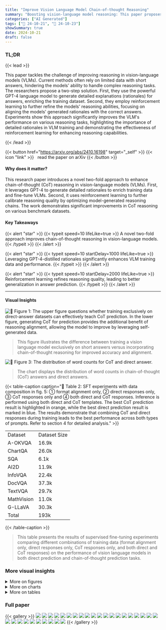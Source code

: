 ```yaml
---
title: "Improve Vision Language Model Chain-of-thought Reasoning"
summary: "Boosting vision-language model reasoning: This paper proposes a novel two-fold approach using GPT-4-distilled rationales and reinforcement learning to significantly improve chain-of-thought reasoning ..."
categories: ["AI Generated"]
tags: ["🔖 24-10-21", "🤗 24-10-23"]
showSummary: true
date: 2024-10-21
draft: false
---
```


### TL;DR


{{< lead >}}

This paper tackles the challenge of improving reasoning in vision-language models (VLMs). Current methods often rely on limited data with short answers, hindering the models' ability to handle complex reasoning tasks.  The researchers propose a two-step solution. First, they use the powerful GPT-4 language model to generate detailed explanations (rationales) for answers, enriching the training dataset.  Second, they employ reinforcement learning to further refine the models' reasoning abilities, focusing on aligning the models' generated rationales with the correct answers.  Experiments show this approach significantly improves the VLM's performance on various reasoning tasks, highlighting the importance of detailed rationales in VLM training and demonstrating the effectiveness of reinforcement learning for enhancing reasoning capabilities.

{{< /lead >}}


{{< button href="https://arxiv.org/abs/2410.16198" target="_self" >}}
{{< icon "link" >}} &nbsp; read the paper on arXiv
{{< /button >}}

#### Why does it matter?
This research paper introduces a novel two-fold approach to enhance chain-of-thought (CoT) reasoning in vision-language models (VLMs).  First, it leverages GPT-4 to generate detailed rationales to enrich training data and fine-tune VLMs. Second, it uses reinforcement learning to further calibrate reasoning quality by optimizing model-generated reasoning chains.  The work demonstrates significant improvements in CoT reasoning on various benchmark datasets.
#### Key Takeaways

{{< alert "star" >}}
{{< typeit speed=10 lifeLike=true >}} A novel two-fold approach improves chain-of-thought reasoning in vision-language models. {{< /typeit >}}
{{< /alert >}}

{{< alert "star" >}}
{{< typeit speed=10 startDelay=1000 lifeLike=true >}} Leveraging GPT-4-distilled rationales significantly enhances VLM training data and performance. {{< /typeit >}}
{{< /alert >}}

{{< alert "star" >}}
{{< typeit speed=10 startDelay=2000 lifeLike=true >}} Reinforcement learning refines reasoning quality, leading to better generalization in answer prediction. {{< /typeit >}}
{{< /alert >}}

------
#### Visual Insights



![](figures/figures_2_0.png "🔼 Figure 1: The upper figure questions whether training exclusively on direct-answer datasets can effectively teach CoT prediction. In the lower figure, generating CoT for prediction provides the additional benefit of reasoning alignment, allowing the model to improve by leveraging self-generated data.")

> This figure illustrates the difference between training a vision language model exclusively on short answers versus incorporating chain-of-thought reasoning for improved accuracy and alignment.





![](charts/charts_3_0.png "🔼 Figure 3: The distribution of word counts for CoT and direct answer.")

> The chart displays the distribution of word counts in chain-of-thought (CoT) answers and direct answers.





{{< table-caption caption="🔽 Table 2: SFT experiments with data composition in fig. 5: ① format alignment only, ② direct responses only, ③ CoT responses only and ④ both direct and CoT responses. Inference is performed using both direct and CoT templates. The best CoT prediction result is highlighted in orange, while the best direct prediction result is marked in blue. The results demonstrate that combining CoT and direct responses during training leads to the best performance across both types of prompts. Refer to section 4 for detailed analysis." >}}
<br><table id='8' style='font-size:16px'><tr><td>Dataset</td><td>Dataset Size</td></tr><tr><td>A-OKVQA</td><td>16.9k</td></tr><tr><td>ChartQA</td><td>26.0k</td></tr><tr><td>SQA</td><td>6.1k</td></tr><tr><td>AI2D</td><td>11.9k</td></tr><tr><td>InfoVQA</td><td>22.4k</td></tr><tr><td>DocVQA</td><td>37.3k</td></tr><tr><td>TextVQA</td><td>29.7k</td></tr><tr><td>MathVision</td><td>11.0k</td></tr><tr><td>G-LLaVA</td><td>30.3k</td></tr><tr><td>Total</td><td>193k</td></tr></table>{{< /table-caption >}}

> This table presents the results of supervised fine-tuning experiments comparing different combinations of training data (format alignment only, direct responses only, CoT responses only, and both direct and CoT responses) on the performance of vision language models in both direct prediction and chain-of-thought prediction tasks.



### More visual insights

<details>
<summary>More on figures
</summary>


![](figures/figures_3_0.png "🔼 Figure 2: Workflow diagram showing: a) the use of GPT-40 to generate rationale given short annotations; b) SFT of open-source VLM for CoT reasoning; c) Build preference dataset for reinforcement learning with DPO to enhance reasoning.")

> The figure illustrates the three-stage pipeline for improving VLM chain-of-thought reasoning: rationale distillation from GPT-40, supervised fine-tuning with chain-of-thought data, and reinforcement learning using direct preference optimization.


![](figures/figures_4_0.png "🔼 Figure 1: The upper figure questions whether training exclusively on direct-answer datasets can effectively teach CoT prediction. In the lower figure, generating CoT for prediction provides the additional benefit of reasoning alignment, allowing the model to improve by leveraging self-generated data.")

> This figure illustrates the difference between training a Vision Language Model (VLM) exclusively on direct answers versus generating chain-of-thought (CoT) reasoning for prediction, highlighting the benefits of reasoning alignment using self-generated data.


![](figures/figures_5_0.png "🔼 Figure 5: The upper section displays the data sources used for the SFT experiments, while the lower section illustrates the data composition for model training.")

> The figure shows the data sources and composition used in the supervised fine-tuning (SFT) experiments for training the vision-language models.


![](figures/figures_10_0.png "🔼 Figure 1: The upper figure questions whether training exclusively on direct-answer datasets can effectively teach CoT prediction. In the lower figure, generating CoT for prediction provides the additional benefit of reasoning alignment, allowing the model to improve by leveraging self-generated data.")

> The figure illustrates the difference between training a vision language model exclusively on direct answers versus generating chain-of-thought (CoT) reasoning for prediction, highlighting the benefits of CoT for reasoning alignment and improved model performance.


![](figures/figures_10_1.png "🔼 Figure 1: The upper figure questions whether training exclusively on direct-answer datasets can effectively teach CoT prediction. In the lower figure, generating CoT for prediction provides the additional benefit of reasoning alignment, allowing the model to improve by leveraging self-generated data.")

> The figure illustrates the difference between training a vision language model exclusively on short answers versus training it with chain-of-thought reasoning, highlighting the benefits of the latter for reasoning alignment and improved performance.


![](figures/figures_16_0.png "🔼 Figure A.3: An example from the A-OKVQA dataset highlights cases where the annotated answer does not match the GPT-40-generated answer. In these cases, the GPT-40 answers are correct, while the annotations contain labeling errors. In the left figure, the sign reads 'dentist' (correctly identified by GPT-40), and the answer should relate to 'teeth,' not ‘heart' as in the annotation. In the right figure, the fridge contains beer, but the annotation incorrectly labels it as 'water.' Consequently, we filter out instances where the GPT-40-generated answer does not match the annotated answers.")

> The figure shows two examples from the A-OKVQA dataset where the GPT-40 generated answers are correct but the annotations contain errors, highlighting the need for filtering mismatched annotations during data distillation.


![](figures/figures_16_1.png "🔼 Figure A.3: An example from the A-OKVQA dataset highlights cases where the annotated answer does not match the GPT-40-generated answer. In these cases, the GPT-40 answers are correct, while the annotations contain labeling errors. In the left figure, the sign reads 'dentist' (correctly identified by GPT-40), and the answer should relate to ‘teeth,’ not ‘heart’ as in the annotation. In the right figure, the fridge contains beer, but the annotation incorrectly labels it as ‘water.’ Consequently, we filter out instances where the GPT-40-generated answer does not match the annotated answers.")

> The figure shows two examples from the A-OKVQA dataset illustrating annotation errors in which GPT-40 generated correct answers, while the provided annotations contained errors.


</details>



<details>
<summary>More on charts
</summary>


![](charts/charts_9_0.png "🔼 Figure 6: The figures illustrate the performance of the DPO model as a verifier on ChartQA, A-OKVQA, and MathVista. Compared to the model trained with RLAIF-V, the model trained on our reasoning data pairs consistently shows improvement in both best-of-N selection and weighted voting.")

> The chart displays the performance of the DPO model as a verifier on three datasets (ChartQA, A-OKVQA, and MathVista) using three re-ranking methods (weighted voting with DPO, majority voting, and best-of-N with DPO) across different numbers of candidate answers.


![](charts/charts_9_1.png "🔼 Figure 6: The figures illustrate the performance of the DPO model as a verifier on ChartQA, A-OKVQA, and MathVista. Compared to the model trained with RLAIF-V, the model trained on our reasoning data pairs consistently shows improvement in both best-of-N selection and weighted voting.")

> The chart displays the performance of the DPO model as a verifier for three different datasets (ChartQA, A-OKVQA, and MathVista), comparing its performance with and without RLAIF-V training.


![](charts/charts_10_0.png "🔼 Figure C.1: Randomly sampled examples from LLAVA-NEXT-8B with temperature=1.0 for a test case in ChartQA reveal that the model struggles to effectively follow the CoT prompt. In Sample 1, the model refuses to answer the question. In Samples 2-4, the model generates an answer first, followed by an explanation. In the final sample, the model produces a description instead of reasoning through the question, without providing an answer.")

> The chart displays examples of the LLAVA-Next-8B model's responses to a question about counting food items in a bar chart, demonstrating its inconsistent handling of a chain-of-thought (CoT) prompt.


![](charts/charts_25_0.png "🔼 Figure 3: The distribution of word counts for CoT and direct answer.")

> The chart displays the distribution of word counts in chain-of-thought (CoT) answers and direct answers.


![](charts/charts_27_0.png "🔼 Figure C.4: Randomly sampled examples from LLAVA-NEXT-FORMAT with a temperature setting of 1.0, evaluated on the same test case in ChartQA, show that after training on 450 format-aligned data, the model is able to follow the CoT prompt by verbalizing the thought process and providing a short answer.")

> The chart displays a bar graph showing the long-term price index of various food commodities from 1850 to 2015, with each bar representing a different food item and its length proportional to the price index value.


</details>



<details>
<summary>More on tables
</summary>


{{< table-caption caption="🔽 Table 2: SFT experiments with data composition in fig. 5: ① format alignment only, ② direct responses only, ③ CoT responses only and ④ both direct and CoT responses. Inference is performed using both direct and CoT templates. The best CoT prediction result is highlighted in orange, while the best direct prediction result is marked in blue. The results demonstrate that combining CoT and direct responses during training leads to the best performance across both types of prompts. Refer to section 4 for detailed analysis." >}}
<table id='2' style='font-size:16px'><tr><td>Methods</td><td>Prompting</td><td>A-OK</td><td>ChartQA</td><td>DocVQA</td><td>InfoVQA</td><td>TextVQA</td><td>AI2D</td><td>SQA</td><td>MathVista</td><td>Avg</td></tr><tr><td>LLaVA-Next</td><td>direct</td><td>85.8</td><td>70.2</td><td>75.7</td><td>37.7</td><td>68.2</td><td>71.5</td><td>75.4</td><td>39.3</td><td>65.5</td></tr><tr><td>+ Format ①</td><td>CoT</td><td>84.3</td><td>71.2</td><td>67</td><td>34.9</td><td>62.2</td><td>67.4</td><td>74.4</td><td>40.3</td><td>62.7</td></tr><tr><td>LLaVA-Next</td><td>direct</td><td>86.4</td><td>73.7</td><td>78</td><td>45.4</td><td>71.9</td><td>78.8</td><td>91.5</td><td>43.2</td><td>71.1</td></tr><tr><td>+ Direct ②</td><td>CoT</td><td>85.7</td><td>71.8</td><td>68.8</td><td>38.6</td><td>63.6</td><td>72.5</td><td>85.4</td><td>38.6</td><td>65.6</td></tr><tr><td>LLaVA-Next</td><td>direct</td><td>84.9</td><td>71.8</td><td>81.2</td><td>45.7</td><td>72.1</td><td>75.3</td><td>85</td><td>41.9</td><td>69.7</td></tr><tr><td>+ Cot ③</td><td>CoT</td><td>85.1</td><td>82.2</td><td>81.2</td><td>49.7</td><td>69.9</td><td>77</td><td>91.3</td><td>49.2</td><td>73.2</td></tr><tr><td>LLaVA-Reasoner</td><td>direct</td><td>85.4</td><td>76.1</td><td>82.9</td><td>50.6</td><td>73.1</td><td>79.4</td><td>90.4</td><td>44.3</td><td>72.8</td></tr><tr><td>-SFT ④</td><td>CoT</td><td>86.2</td><td>83.0</td><td>81.8</td><td>51.6</td><td>71.1</td><td>78.5</td><td>92.7</td><td>50.6</td><td>74.4</td></tr></table>{{< /table-caption >}}

> The table presents the performance of different models trained with varying combinations of direct and chain-of-thought (CoT) response data, demonstrating that combining both improves performance on both direct and CoT prediction tasks.


{{< table-caption caption="🔽 Table 2: SFT experiments with data composition in fig. 5: ① format alignment only, ② direct responses only, ③ CoT responses only and ④ both direct and CoT responses. Inference is performed using both direct and CoT templates. The best CoT prediction result is highlighted in orange, while the best direct prediction result is marked in blue. The results demonstrate that combining CoT and direct responses during training leads to the best performance across both types of prompts. Refer to section 4 for detailed analysis." >}}
<br><table id='11' style='font-size:16px'><tr><td>Data Config</td><td>Math Vista (direct/CoT)</td></tr><tr><td>format only ①</td><td>39.3/40.3</td></tr><tr><td>MV</td><td>41.0/43.4</td></tr><tr><td>MV+GL</td><td>43.2/44.9</td></tr><tr><td>MV+GL+MP50k</td><td>42.3/45.6</td></tr><tr><td>MV+GL+MP100k</td><td>43.0/44.9</td></tr><tr><td>MV+GL+MI50k</td><td>43.1/45.0</td></tr><tr><td>MV+GL+MI100k</td><td>43.7/46.3</td></tr><tr><td>MV+GL+AI2D</td><td>44.1/46.4</td></tr><tr><td>MV+GL+SQA</td><td>43.1/47.3</td></tr><tr><td>MV+GL+ChartQA</td><td>43.2/50.4</td></tr></table>{{< /table-caption >}}

> The table presents the results of supervised fine-tuning experiments on different combinations of training data (format alignment, direct responses, and chain-of-thought responses), showing the best performance is achieved when combining both direct and chain-of-thought data.


{{< table-caption caption="🔽 Table 2: SFT experiments with data composition in fig. 5: ① format alignment only, ② direct responses only, ③ CoT responses only and ④ both direct and CoT responses. Inference is performed using both direct and CoT templates. The best CoT prediction result is highlighted in orange, while the best direct prediction result is marked in blue. The results demonstrate that combining CoT and direct responses during training leads to the best performance across both types of prompts. Refer to section 4 for detailed analysis." >}}
<table id='13' style='font-size:16px'><tr><td>Data Config</td><td>AI2D</td><td>SQA</td></tr><tr><td>format only ①</td><td>67.4</td><td>74.4</td></tr><tr><td>AI2D</td><td>76.3</td><td>76.6</td></tr><tr><td>SQA</td><td>66.9</td><td>90.4</td></tr><tr><td>AI2D +SQA</td><td>76.7</td><td>91.2</td></tr><tr><td>AI2D +SQA +ChartQA</td><td>77.4</td><td>91.4</td></tr></table>{{< /table-caption >}}

> This table presents the results of supervised fine-tuning experiments comparing different data compositions (format alignment only, direct responses only, CoT responses only, and both direct and CoT responses) on various tasks and prompting methods (direct and CoT).


{{< table-caption caption="🔽 Table 2: SFT experiments with data composition in fig. 5: ① format alignment only, ② direct responses only, ③ CoT responses only and ④ both direct and CoT responses. Inference is performed using both direct and CoT templates. The best CoT prediction result is highlighted in orange, while the best direct prediction result is marked in blue. The results demonstrate that combining CoT and direct responses during training leads to the best performance across both types of prompts. Refer to section 4 for detailed analysis." >}}
<table id='8' style='font-size:18px'><tr><td>Dataset</td><td>GPT-4o direct/cot</td><td>Cambrian official</td><td>Our-SFT direct/cot</td></tr><tr><td>A-OK</td><td>89.6/90.1</td><td>83.1*</td><td>85.4/86.2</td></tr><tr><td>ChartQA</td><td>79.6/84.7</td><td>73.3</td><td>76.1/83.0</td></tr><tr><td>DocVQA</td><td>90.3/90.8</td><td>77.8</td><td>82.9/81.8</td></tr><tr><td>InfoVQA</td><td>72.4/72.8</td><td>45.7*</td><td>50.6/51.6</td></tr><tr><td>TextVQA</td><td>78.1/75.4</td><td>71.7</td><td>73.1/71.1</td></tr><tr><td>AI2D</td><td>80.7/81.5</td><td>73.0</td><td>79.4/78.5</td></tr><tr><td>SQA</td><td>85.9/87.2</td><td>80.4</td><td>90.4/92.7</td></tr><tr><td>Math Vista</td><td>54.8/63.4</td><td>49.0†</td><td>44.3/50.6</td></tr><tr><td>OCRBench</td><td>80.2/79.2</td><td>62.4</td><td>61.6/62.0</td></tr><tr><td>MMStar</td><td>55.1/64.7</td><td>50.3*</td><td>51.6/54.0</td></tr><tr><td>MMMU</td><td>57.8/63.6</td><td>42.7</td><td>41.6/40.0</td></tr><tr><td>Avg (of best)</td><td>77.9</td><td>64.5</td><td>68.8</td></tr></table>{{< /table-caption >}}

> This table presents the results of supervised fine-tuning (SFT) experiments using different combinations of data (format alignment only, direct responses only, CoT responses only, and both direct and CoT responses) and shows that combining CoT and direct responses leads to the best performance.


{{< table-caption caption="🔽 Table 6: DPO experiment with LLAVA-Reasoner-SFT as the base policy model. We compare two DPO datasets: ⑤ RLAIF-V Yu et al. (2024) and ⑥ our preference dataset comprising A-OKVQA, ChartQA, and math. The best CoT prediction is highlighted in orange. Our DPO dataset shows the better improvements in chain-of-thought reasoning." >}}
<table id='2' style='font-size:16px'><tr><td>Methods</td><td>Prompting</td><td>A-OK</td><td>ChartQA</td><td>DocVQA</td><td>InfoVQA</td><td>TextVQA</td><td>AI2D</td><td>SQA</td><td>MathVista</td><td>Avg</td></tr><tr><td rowspan="2">LLaVA-Reasoner -SFT ④</td><td>direct</td><td>85.4</td><td>76.1</td><td>82.9</td><td>50.6</td><td>73.1</td><td>79.4</td><td>90.4</td><td>44.3</td><td>72.8</td></tr><tr><td>CoT</td><td>86.2</td><td>83.0</td><td>81.8</td><td>51.6</td><td>71.1</td><td>78.5</td><td>92.7</td><td>50.6</td><td>74.4</td></tr><tr><td rowspan="2">LLaVA-Reasoner -RLAIF ⑤</td><td>direct</td><td>85.6</td><td>76.1</td><td>83.1</td><td>50.7</td><td>73.3</td><td>79.6</td><td>91.1</td><td>44.1</td><td>73.0</td></tr><tr><td>CoT</td><td>86.7</td><td>83.0</td><td>82.4</td><td>50.8</td><td>71.4</td><td>79.1</td><td>92.9</td><td>50.8</td><td>74.6</td></tr><tr><td rowspan="2">LLaVA-Reasoner -DPO-ours ⑥</td><td>direct</td><td>85.4</td><td>76.4</td><td>83.1</td><td>51.2</td><td>73.3</td><td>79.4</td><td>90.8</td><td>44.2</td><td>73.0</td></tr><tr><td>CoT</td><td>87.0</td><td>84.2</td><td>82.7</td><td>52.7</td><td>71.5</td><td>79.5</td><td>92.6</td><td>52.1</td><td>75.3</td></tr></table>{{< /table-caption >}}

> The table compares the performance of different prompting methods (direct and CoT) on various vision-language tasks using different DPO datasets (RLAIF-V and a custom dataset).


{{< table-caption caption="🔽 Table 2: SFT experiments with data composition in fig. 5: ① format alignment only, ② direct responses only, ③ CoT responses only and ④ both direct and CoT responses. Inference is performed using both direct and CoT templates. The best CoT prediction result is highlighted in orange, while the best direct prediction result is marked in blue. The results demonstrate that combining CoT and direct responses during training leads to the best performance across both types of prompts. Refer to section 4 for detailed analysis." >}}
<table id='1' style='font-size:14px'><tr><td>ChartQA Filtered Out Example #1</td><td>ChartQA Filtered Out Example #2</td></tr><tr><td>Question: How much money did "1917" and "Sonic The Hedgehog" earn? Annotated Answer: 204.41 Dad Boys for Life 204.41 1917 157 9 sonic the Heagenog 146.06 Jumanjl: The Next Lavel 124.78 Star Wars: Episode IX - The Rise of 124.49 Skywalker Birds of Prey 04.15 Dolittle 7704 Little Worrien 70.5 The Invicible Man 64.91 the Call or the Wild 62.34 Omward 61.55 Knives Clut 4지 65 Fruzen II 47.ZZ Tenet 46.29 Spres IN Disquise 37.43 0 25 50 75 100 125 150 175 200 Bok office groos n million U.S. dellar⌀ GPT-4o Response: To determine the combined earnings of "1917" and "Sonic The Hedgehog,' " need to locate the earnings for each movie on the bar we chart. 1. The bar labeled "1917" shows earnings of 157.9 million U.S. dollars. 2. 2. The bar labeled "Sonic the Hedgehog" shows earnings of 146.06 million U.S. dollars. To find the total earnings, we add these two amounts together: 157.9 (for "1917") + 146.06 (for "Sonic The Hedgehog") = 303.96 ### Answer: 303.96</td><td>Question: Which country had the highest number of terrorist attacks in 2020? Annotated Answer: Spain Italy 24 France 15 Greece 0 Germany 6 Spain 9 Netherlands 0 Czechia 0 Denmark 0 Poland 0 Belgium 2 Bulgaria 0 Finland 0 225 Sweden 0 0 2.5 5 7.5 10 12.5 15 17.5 20 22.5 25 27.5 Numbor of torrorict attarke GPT-4o Response: The bar chart displays the number of terrorist attacks in various countries in 2020. Each country is represented by a horizontal bar, with the length of the bar corresponding to the number of attacks. - Italy has the longest bar, indicating it had the highest number of terrorist attacks, with a total of 24 attacks. - France follows with the second longest bar, showing 15 attacks. - Spain is next with 9 attacks. - Germany had 6 attacks.  Belgium had 2 attacks. - Greece, Netherlands, Czechia, Denmark, Poland, Bulgaria, Finland, and Sweden all had 0 attacks, as indicated by the absence of bars for these countries. From these visual clues, it is clear that the country with the highest number of terrorist attacks in 2020 is Italy. ### Answer: Italy</td></tr></table>{{< /table-caption >}}

> The table presents the results of supervised fine-tuning (SFT) experiments on various datasets using different combinations of direct and chain-of-thought (CoT) training data.


{{< table-caption caption="🔽 Table 2: SFT experiments with data composition in fig. 5: ① format alignment only, ② direct responses only, ③ CoT responses only and ④ both direct and CoT responses. Inference is performed using both direct and CoT templates. The best CoT prediction result is highlighted in orange, while the best direct prediction result is marked in blue. The results demonstrate that combining CoT and direct responses during training leads to the best performance across both types of prompts. Refer to section 4 for detailed analysis." >}}
<table id='5' style='font-size:14px'><tr><td>#</td><td>Prompt</td><td>ChartQA (relaxed acc)</td></tr><tr><td>1</td><td>{Question}</td><td>2.7</td></tr><tr><td>2</td><td>{Question} Answer the question directly.</td><td>32.3</td></tr><tr><td>3</td><td>Answer the question. Do not write a full sentence, just provide a value. Question : {Question}</td><td>56.4</td></tr><tr><td>4</td><td>Answer the question with following instruction: 1 . Do not write a full sentence, just provide a value. 2. Don , t include any unit, i.e. 56 instead of 56 meters Question : {Question}</td><td>75.2</td></tr><tr><td>5</td><td>Answer the question with following instruction: 1 . Do not write a full sentence, just provide a value. 2. Don , t include any unit, i e . 56 instead of 56 meters 3. Don , t include '%' sign, i. e . 56 instead of 56%</td><td>80.3</td></tr></table>{{< /table-caption >}}

> The table presents the results of supervised fine-tuning experiments with different data compositions (format alignment only, direct responses only, CoT responses only, and both direct and CoT responses) and shows that combining CoT and direct responses yields the best performance.


{{< table-caption caption="🔽 Table 2: SFT experiments with data composition in fig. 5: ① format alignment only, ② direct responses only, ③ CoT responses only and ④ both direct and CoT responses. Inference is performed using both direct and CoT templates. The best CoT prediction result is highlighted in orange, while the best direct prediction result is marked in blue. The results demonstrate that combining CoT and direct responses during training leads to the best performance across both types of prompts. Refer to section 4 for detailed analysis." >}}
<table id='2' style='font-size:14px'><tr><td></td><td>ChartQA System Prompt (relaxed acc)</td></tr><tr><td>When provided with an image and a question, generate a rationale first and then derive an answer. Your rationale should include detailed visual elements in order to derive the answer .</td><td></td></tr><tr><td># Prompt 1 Answer the question with following instruction: 1. Generate a rationale first and then derive an answer . 2. Don , t include any unit, i. e . 56 instead of 56 meters 3. Don , t include '%' sign, i.e. 56 instead of 56% Question: {question} # Output Format # <rationale> ### Answer : <your answer></td><td></td></tr><tr><td>2 Prompt #1, removing system prompt</td><td>84.7 84.1</td></tr></table>{{< /table-caption >}}

> The table presents the results of supervised fine-tuning experiments on four different data compositions, comparing the performance of direct and chain-of-thought prediction using various prompting methods.


{{< table-caption caption="🔽 Table 2: SFT experiments with data composition in fig. 5: ① format alignment only, ② direct responses only, ③ CoT responses only and ④ both direct and CoT responses. Inference is performed using both direct and CoT templates. The best CoT prediction result is highlighted in orange, while the best direct prediction result is marked in blue. The results demonstrate that combining CoT and direct responses during training leads to the best performance across both types of prompts. Refer to section 4 for detailed analysis." >}}
<table id='2' style='font-size:16px'><tr><td>Dataset</td><td>CoT Prompt</td></tr><tr><td>system prompt</td><td>When provided with an image and a question, generate a rationale first and then derive an answer . Your rationale should include detailed visual elements in order to derive the answer .</td></tr><tr><td>A-OKVQA AI2D SQA MMStar</td><td>Answer the question with following instruction: 1. Generate a rationale first and then derive an answer . 2. For your final answer, provide a letter choice. Question: {question} # Output Format # <rationale> ### Answer : <your answer></td></tr><tr><td>ChartQA</td><td>Answer the question with following instruction: 1 . Generate a rationale first and then derive an answer . 2. Don , t include any unit, i. e. 56 instead of 56 meters 3. Don 't include '%' sign, i.e. 56 instead of 56% Question: {question} # Output Format # <rationale> ### Answer : <your answer></td></tr><tr><td>DocVQA InfoVQA</td><td># Objective # You are provided with an image, a question. Your job is to generate a rationale first and then derive an answer . ########### # Question # {question} ########### # Rationale Requirement # 1. Do not state an answer at the beginning. Explain descriptions of visual clue that help to derive the answer. 2. Conclude with ### Answer: <your answer> 3. Your final answer should be a single word or phrase. 4. If possible, copy the answer from document. Don't add or remove symbols, units, or titles. ########### # Output Style # <rationale> ### Answer : <your answer> ###########</td></tr></table>{{< /table-caption >}}

> The table presents the results of supervised fine-tuning experiments on various data compositions, comparing the performance of direct and chain-of-thought prediction on several vision-language reasoning tasks.


{{< table-caption caption="🔽 Table 2: SFT experiments with data composition in fig. 5: ① format alignment only, ② direct responses only, ③ CoT responses only and ④ both direct and CoT responses. Inference is performed using both direct and CoT templates. The best CoT prediction result is highlighted in orange, while the best direct prediction result is marked in blue. The results demonstrate that combining CoT and direct responses during training leads to the best performance across both types of prompts. Refer to section 4 for detailed analysis." >}}
<br><table id='2' style='font-size:14px'><tr><td>Dataset</td><td>Prompt</td></tr><tr><td>TextVQA</td><td># Objective # You are provided with an image, a question. Your job is to generate a rationale first and then derive an answer · ########### # Question # {question} ########### # Rationale Requirement # 1. Do not state an answer at the beginning. Explain descriptions of visual clue that help to derive the answer. 2. Conclude with ### Answer: <your answer> 3. Your final answer should be a single word or phrase. 4. Output your answer in lower case. ########### # Output Style # <rationale> ### Answer : <your answer> ###########</td></tr><tr><td>OCRBench</td><td>Answer the question with following instruction: 1. Generate a rationale first and then derive an answer · 2. Your answer should be a single word or phrase. Question: {question} # Output Format # <rationale> ### Answer : <your answer></td></tr></table>{{< /table-caption >}}

> The table presents the results of supervised fine-tuning (SFT) experiments on four different data compositions, comparing the performance of direct and chain-of-thought (CoT) prediction on various tasks.


{{< table-caption caption="🔽 Table C.1: Evaluation of VLM performance on benchmark datasets with direct and CoT inference." >}}
<table id='3' style='font-size:16px'><tr><td>Dataset</td><td colspan="2">LLAVA-NEXT-8B</td><td colspan="2">LLAVA-NEXT-FORMAT</td></tr><tr><td></td><td>direct</td><td>CoT</td><td>direct</td><td>CoT</td></tr><tr><td>A-OK</td><td>85.9</td><td>44.5</td><td>85.8</td><td>84.3</td></tr><tr><td>ChartQA</td><td>68.6</td><td>52.8</td><td>70.2</td><td>71.2</td></tr><tr><td>DocVQA</td><td>78.4</td><td>57.1</td><td>75.7</td><td>67.0</td></tr><tr><td>InfoVQA</td><td>36.6</td><td>25.8</td><td>37.7</td><td>34.9</td></tr><tr><td>TextVQA</td><td>67.2</td><td>41.6</td><td>68.2</td><td>62.2</td></tr><tr><td>AI2D</td><td>73.0</td><td>70.0</td><td>71.5</td><td>67.4</td></tr><tr><td>SQA</td><td>77.4</td><td>75.8</td><td>75.4</td><td>74.4</td></tr><tr><td>Math Vista</td><td>37.3</td><td>25.3</td><td>39.3</td><td>40.3</td></tr><tr><td>OCRBench</td><td>57.7</td><td>59.7</td><td>59.1</td><td>56.6</td></tr><tr><td>MMStar</td><td>47.8</td><td>45.7</td><td>44.7</td><td>46.7</td></tr><tr><td>MMMU</td><td>42.8</td><td>37.6</td><td>41.8</td><td>37.7</td></tr><tr><td>Avg</td><td>61.2</td><td>48.7</td><td>60.9</td><td>58.4</td></tr></table>{{< /table-caption >}}

> The table presents the baseline performance of LLAVA-NEXT-8B and LLAVA-NEXT-FORMAT models on various benchmark datasets using direct and chain-of-thought (CoT) inference methods.


{{< table-caption caption="🔽 Table D.1: We study a self-taught reasoner with minimal CoT data (only 450 format-aligned examples). LLAVA-NEXT-DIRECT is used as the baseline, and our LLaVA-Next-STaR is trained with a rejection sampling method. The best CoT predictions are highlighted in orange, and the best direct predictions are highlighted in blue. Our rejection sampling method outperforms both CoT and direct prediction, with the exception of two data points." >}}
<table id='3' style='font-size:14px'><tr><td>Methods</td><td>Prompting</td><td>A-OK</td><td>ChartQA</td><td>DocVQA</td><td>InfoVQA</td><td>TextVQA</td><td>AI2D</td><td>SQA</td><td>MathVista</td></tr><tr><td>LLaVA-Next</td><td>direct</td><td>86.4</td><td>73.7</td><td>78</td><td>45.4</td><td>71.9</td><td>78.8</td><td>91.5</td><td>43.2</td></tr><tr><td>+ Direct ②</td><td>CoT</td><td>85.7</td><td>71.8</td><td>68.8</td><td>38.6</td><td>63.6</td><td>72.5</td><td>85.4</td><td>38.6</td></tr><tr><td>LLaVA-Next</td><td>direct</td><td>85.9</td><td>74.6</td><td>79.2</td><td>47.4</td><td>72.1</td><td>79.5</td><td>92.2</td><td>44.4</td></tr><tr><td>-STaR</td><td>CoT</td><td>85.9</td><td>77.9</td><td>75.8</td><td>44.0</td><td>25.1</td><td>76.6</td><td>86.8</td><td>42.0</td></tr></table>{{< /table-caption >}}

> This table presents a comparison of the performance of different models on various visual question answering tasks using both direct and chain-of-thought prediction methods, highlighting the effectiveness of a self-taught reasoning approach with minimal chain-of-thought data.


{{< table-caption caption="🔽 Table 2: SFT experiments with data composition in fig. 5: ① format alignment only, ② direct responses only, ③ CoT responses only and ④ both direct and CoT responses. Inference is performed using both direct and CoT templates. The best CoT prediction result is highlighted in orange, while the best direct prediction result is marked in blue. The results demonstrate that combining CoT and direct responses during training leads to the best performance across both types of prompts. Refer to section 4 for detailed analysis." >}}
<table id='3' style='font-size:16px'><tr><td>Data/Truncate Len</td><td>prompting</td><td>70</td><td>90</td><td>110</td><td>No Truncate</td><td>SFT baseline</td></tr><tr><td rowspan="2">ChartQA</td><td>direct</td><td>76.5</td><td>76.2</td><td>76.7</td><td>75.9</td><td>76.1</td></tr><tr><td>CoT</td><td>83.9</td><td>84.2</td><td>81.8</td><td>80.6</td><td>83.0</td></tr><tr><td rowspan="2">A-OKVQA</td><td>direct</td><td>85.2</td><td>85.2</td><td>85.3</td><td>85.1</td><td>85.4</td></tr><tr><td>CoT</td><td>86.7</td><td>86.9</td><td>86.3</td><td>85.7</td><td>86.2</td></tr></table>{{< /table-caption >}}

> This table presents the results of supervised fine-tuning (SFT) experiments on different combinations of training data (format alignment, direct responses, and CoT responses) and their impact on both direct and chain-of-thought (CoT) prediction performance.


{{< table-caption caption="🔽 Table 2: SFT experiments with data composition in fig. 5: ① format alignment only, ② direct responses only, ③ CoT responses only and ④ both direct and CoT responses. Inference is performed using both direct and CoT templates. The best CoT prediction result is highlighted in orange, while the best direct prediction result is marked in blue. The results demonstrate that combining CoT and direct responses during training leads to the best performance across both types of prompts. Refer to section 4 for detailed analysis." >}}
<table id='6' style='font-size:16px'><tr><td>Methods</td><td>prompting</td><td>A-OK</td><td>ChartQA</td><td>Math Vista</td></tr><tr><td rowspan="2">SFT baseline</td><td>direct</td><td>85.4</td><td>76.1</td><td>44.3</td></tr><tr><td>CoT</td><td>86.2</td><td>83.0</td><td>50.6</td></tr><tr><td rowspan="2">LLAVA-REASONER-DPO</td><td>direct</td><td>85.4</td><td>76.4</td><td>44.2</td></tr><tr><td>CoT</td><td>87.0</td><td>84.2</td><td>52.1</td></tr><tr><td>A-OKVQA</td><td>direct</td><td>85.1</td><td>72.7</td><td>37.4</td></tr><tr><td>-RFT</td><td>CoT</td><td>87.7</td><td>0.0</td><td>32.5</td></tr><tr><td>A-OKVQA</td><td>direct</td><td>85.8</td><td>74.9</td><td>41.3</td></tr><tr><td>-RFT+Format</td><td>CoT</td><td>86.3</td><td>80.2</td><td>46.5</td></tr><tr><td>ChartQA</td><td>direct</td><td>85.4</td><td>75.0</td><td>42.6</td></tr><tr><td>-RFT</td><td>CoT</td><td>86.7</td><td>83.9</td><td>52.0</td></tr><tr><td>ChartQA</td><td>direct</td><td>85.9</td><td>75.8</td><td>44.4</td></tr><tr><td>-RFT+Format</td><td>CoT</td><td>85.5</td><td>83.4</td><td>50.6</td></tr><tr><td>Math</td><td>direct</td><td>85.3</td><td>76.0</td><td>32.4</td></tr><tr><td>-RFT</td><td>CoT</td><td>86.7</td><td>67.3</td><td>50.9</td></tr><tr><td>Math</td><td>direct</td><td>85.5</td><td>76.0</td><td>39.6</td></tr><tr><td>-RFT+Format</td><td>CoT</td><td>85.5</td><td>82.0</td><td>50.0</td></tr><tr><td>Combined</td><td>direct</td><td>85.3</td><td>75.4</td><td>37.8</td></tr><tr><td>-RFT</td><td>CoT</td><td>85.4</td><td>84.4</td><td>49.0</td></tr><tr><td>Combined</td><td>direct</td><td>85.0</td><td>75.5</td><td>43.0</td></tr><tr><td>-RFT+Format</td><td>CoT</td><td>86.6</td><td>83.1</td><td>47.1</td></tr></table>{{< /table-caption >}}

> The table shows the performance of four different supervised fine-tuning (SFT) models on various vision-language reasoning tasks, trained with different combinations of direct and chain-of-thought (CoT) data.


</details>


### Full paper

{{< gallery >}}
<img src="paper_images/1.png" class="grid-w50 md:grid-w33 xl:grid-w25" />
<img src="paper_images/2.png" class="grid-w50 md:grid-w33 xl:grid-w25" />
<img src="paper_images/3.png" class="grid-w50 md:grid-w33 xl:grid-w25" />
<img src="paper_images/4.png" class="grid-w50 md:grid-w33 xl:grid-w25" />
<img src="paper_images/5.png" class="grid-w50 md:grid-w33 xl:grid-w25" />
<img src="paper_images/6.png" class="grid-w50 md:grid-w33 xl:grid-w25" />
<img src="paper_images/7.png" class="grid-w50 md:grid-w33 xl:grid-w25" />
<img src="paper_images/8.png" class="grid-w50 md:grid-w33 xl:grid-w25" />
<img src="paper_images/9.png" class="grid-w50 md:grid-w33 xl:grid-w25" />
<img src="paper_images/10.png" class="grid-w50 md:grid-w33 xl:grid-w25" />
<img src="paper_images/11.png" class="grid-w50 md:grid-w33 xl:grid-w25" />
<img src="paper_images/12.png" class="grid-w50 md:grid-w33 xl:grid-w25" />
<img src="paper_images/13.png" class="grid-w50 md:grid-w33 xl:grid-w25" />
<img src="paper_images/14.png" class="grid-w50 md:grid-w33 xl:grid-w25" />
<img src="paper_images/15.png" class="grid-w50 md:grid-w33 xl:grid-w25" />
<img src="paper_images/16.png" class="grid-w50 md:grid-w33 xl:grid-w25" />
<img src="paper_images/17.png" class="grid-w50 md:grid-w33 xl:grid-w25" />
<img src="paper_images/18.png" class="grid-w50 md:grid-w33 xl:grid-w25" />
<img src="paper_images/19.png" class="grid-w50 md:grid-w33 xl:grid-w25" />
<img src="paper_images/20.png" class="grid-w50 md:grid-w33 xl:grid-w25" />
<img src="paper_images/21.png" class="grid-w50 md:grid-w33 xl:grid-w25" />
<img src="paper_images/22.png" class="grid-w50 md:grid-w33 xl:grid-w25" />
<img src="paper_images/23.png" class="grid-w50 md:grid-w33 xl:grid-w25" />
<img src="paper_images/24.png" class="grid-w50 md:grid-w33 xl:grid-w25" />
<img src="paper_images/25.png" class="grid-w50 md:grid-w33 xl:grid-w25" />
<img src="paper_images/26.png" class="grid-w50 md:grid-w33 xl:grid-w25" />
<img src="paper_images/27.png" class="grid-w50 md:grid-w33 xl:grid-w25" />
<img src="paper_images/28.png" class="grid-w50 md:grid-w33 xl:grid-w25" />
<img src="paper_images/29.png" class="grid-w50 md:grid-w33 xl:grid-w25" />
<img src="paper_images/30.png" class="grid-w50 md:grid-w33 xl:grid-w25" />
{{< /gallery >}}